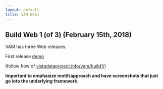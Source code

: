 ```yaml
---
layout: default
title: VAM Web1
---
```


## Build Web 1 (of 3) (February 15th, 2018)

VAM has three Web releases.

First release [demo](demo1/)

(follow flow of [vistadataproject.info/vam/build1/](http://vistadataproject.info/vam/build1/))

__Important to emphasize motif/approach and have screenshots that just go into the underlying framework__.

